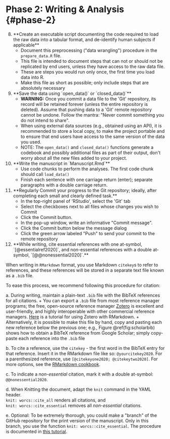 # Phase 2: Writing & Analysis {#phase-2}

8. <!--S: Create an executable script documenting the code required to load the raw data into a tabular format, and de-identify human subjects if applicable-->**Create an executable script documenting the code required to load the raw data into a tabular format, and de-identify human subjects if applicable**
    + Document this preprocessing ("data wrangling") procedure in the `prepare_data.R` file.
    + This file is intended to document steps that can not or should not be replicated by end users, unless they have access to the raw data file.
    + These are steps you would run only once, the first time you load data into R.
    + Make this file as short as possible; only include steps that are absolutely necessary

9. <!--S: Save the data into a plain-text tabular format like `.csv`. When using open data, commit this file to 'Git'. When using closed data, commit a checksum of the file, and a synthetic copy of the data.-->**Save the data using `open_data()` or `closed_data()`**
    + <font colour = "red">__WARNING:__ Once you commit a data file to the 'Git' repository, its record will be retained forever (unless the entire repository is deleted). Assume that pushing data to a 'Git' remote repository cannot be undone. Follow the mantra: "Never commit something you do not intend to share".</font>
    + When using external data sources (e.g., obtained using an API), it is recommended to store a local copy, to make the project portable and to ensure that end users have access to the same version of the data you used.
    + NOTE: The `open_data()` and `closed_data()` functions generate a codebook and possibly additional files as part of their output, don't worry about all the new files added to your project. 

10. <!--S: Write the manuscript using a dynamic document generation format, with code chunks to perform the analyses.-->**Write the manuscript in `Manuscript.Rmd`**
    + Use code chunks to perform the analyses. The first code chunk should call `load_data()`
    + Finish each sentence with one carriage return (enter); separate paragraphs with a double carriage return.

11. <!--S: Commit every small change to the 'Git' repository-->**Regularly Commit your progress to the Git repository; ideally, after completing each small and clearly defined task.**
    + In the top-right panel of 'RStudio', select the 'Git' tab
    + Select the checkboxes next to all files whose changes you wish to Commit
    + Click the Commit button.
    + In the pop-up window, write an informative "Commit message".
    + Click the Commit button below the message dialog
    + Click the green arrow labeled "Push" to send your commit to the remote repository

12. <!--S: Use comprehensive citation-->**While writing, cite essential references with one at-symbol, `[@essentialref2020]`, and non-essential references with a double at-symbol, `[@@nonessential2020]`.**

When writing in `RMarkdown` format, you use Markdown `citekey`s to refer to references, and these references will be stored in a separate text file known as a `.bib` file.

To ease this process, we recommend following this procedure for citation:

  a. During writing, maintain a plain-text `.bib` file with the BibTeX references
for all citations.
    + You can export a `.bib` file from most reference manager
    programs; the free, open-source reference manager
    [Zotero](https://www.zotero.org/download/) is excellent and user-friendly,
    and highly interoperable with other commercial reference managers. [Here](https://christopherjunk.netlify.com/blog/2019/02/25/zotero-RMarkdown/) is a tutorial for using Zotero with RMarkdown.
    + Alternatively, it is possible to make this file by hand, copy and pasting
    each new reference below
    the previous one; e.g., Figure \@ref(fig:scholarbib) shows how to obtain a
    BibTeX reference from Google Scholar; simply copy-paste each reference into
    the `.bib` file

  b. To cite a reference, use the `citekey` - the first word in the BibTeX entry
for that reference. Insert it in the RMarkdown file like so: `@yourcitekey2020`.
For a parenthesized reference, use `[@citekeyone2020; @citekeytwo2020]`. For
more options, see the [RMarkdown cookbook](https://bookdown.org/yihui/rmarkdown-cookbook/bibliography.html).

  c. To indicate a *non-essential* citation, mark it with a double at-symbol: `@@nonessential2020`.

  d. When Knitting the document, adapt the `knit` command in the YAML header.  
  `knit: worcs::cite_all` renders all citations, and  
  `knit: worcs::cite_essential` removes all *non-essential* citations.

 e. Optional: To be extremely thorough, you could make a "branch" of the GitHub repository for the print version of the manuscript. Only in this branch, you use the function `knit: worcs::cite_essential`. The procedure is documented in [this tutorial](http://rstudio-pubs-static.s3.amazonaws.com/142364_3b344a38149b465c8ebc9a8cd2eee3aa.html).

